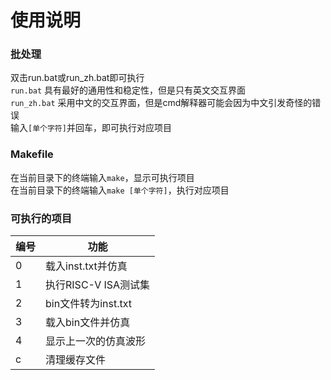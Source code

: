 # 使用说明

### 批处理
双击run.bat或run_zh.bat即可执行  
`run.bat` 具有最好的通用性和稳定性，但是只有英文交互界面  
`run_zh.bat` 采用中文的交互界面，但是cmd解释器可能会因为中文引发奇怪的错误  
输入`[单个字符]`并回车，即可执行对应项目  

### Makefile
在当前目录下的终端输入`make`，显示可执行项目  
在当前目录下的终端输入`make [单个字符]`，执行对应项目  

### 可执行的项目

| 编号 | 功能 |
|---|---|
|0 | 载入inst.txt并仿真|
|1 | 执行RISC-V ISA测试集|
|2 | bin文件转为inst.txt|
|3 | 载入bin文件并仿真|
|4 | 显示上一次的仿真波形|
|c | 清理缓存文件|
